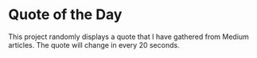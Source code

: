 # Quote of the Day
This project randomly displays a quote that I have gathered from Medium articles. The quote will change in every 20 seconds.
